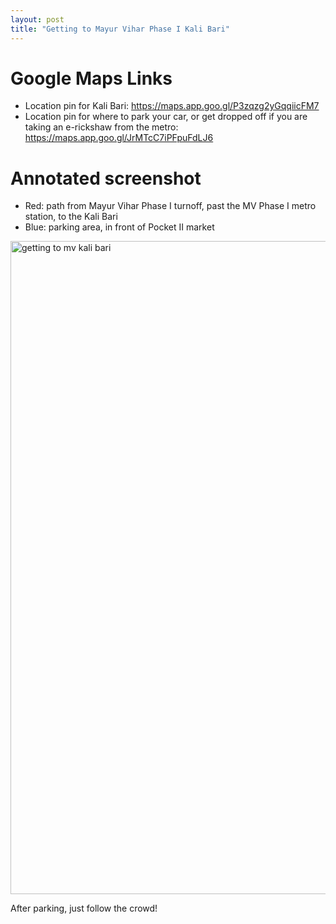 ```yaml
---
layout: post
title: "Getting to Mayur Vihar Phase I Kali Bari"
---
```

# Google Maps Links
- Location pin for Kali Bari: https://maps.app.goo.gl/P3zqzg2yGqqiicFM7  
- Location pin for where to park your car, or get dropped off if you are taking an e-rickshaw from the metro: https://maps.app.goo.gl/JrMTcC7iPFpuFdLJ6 

# Annotated screenshot
- Red: path from Mayur Vihar Phase I turnoff, past the MV Phase I metro station, to the Kali Bari  
- Blue: parking area, in front of Pocket II market
<img width="1045" alt="getting to mv kali bari" src="https://github.com/soura-b/soura-b.github.io/assets/20471068/909de156-8b8a-4c48-9d63-c5b27f5e86d7">

After parking, just follow the crowd!
